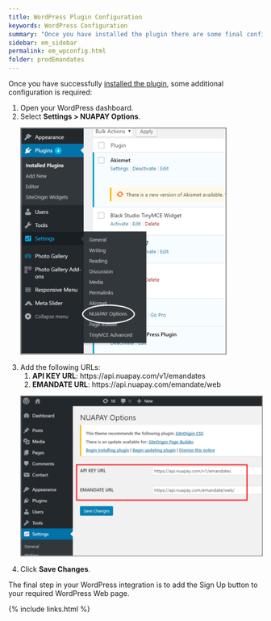```yaml
---
title: WordPress Plugin Configuration
keywords: WordPress Configuration
summary: "Once you have installed the plugin there are some final configuration steps required to complete the integration."
sidebar: em_sidebar
permalink: em_wpconfig.html
folder: prodEmandates
---
```


Once you have successfully <a href="em_wpinstall.html">installed the plugin</a>, some additional configuration is required:


<ol>
	<li value="1">Open your WordPress dashboard.</li>
	<li value="2">Select <b>Settings &gt; NUAPAY&#160;Options</b>.</li>
	<p>
		<img src="images/wp_config1.png" style="width: 408;height: 449;" />
	</p>
	<li value="3">Add the following URLs:<ol>
			<li value="1">
				<b>API&#160;KEY&#160;URL</b>: https://api.nuapay.com/v1/emandates</li>
			<li value="2">
				<b>EMANDATE URL</b>: https://api.nuapay.com/emandate/web</li>
		</ol>
	</li>
	<p>
		<img src="images/wp_config2.png" style="width: 500;height: 331;" />
	</p>
	<li style="font-weight: normal;" value="4">Click <b>Save Changes</b>.</li>
</ol>


The final step in your WordPress integration is to add the Sign Up button to your required WordPress Web page.


{% include links.html %}
